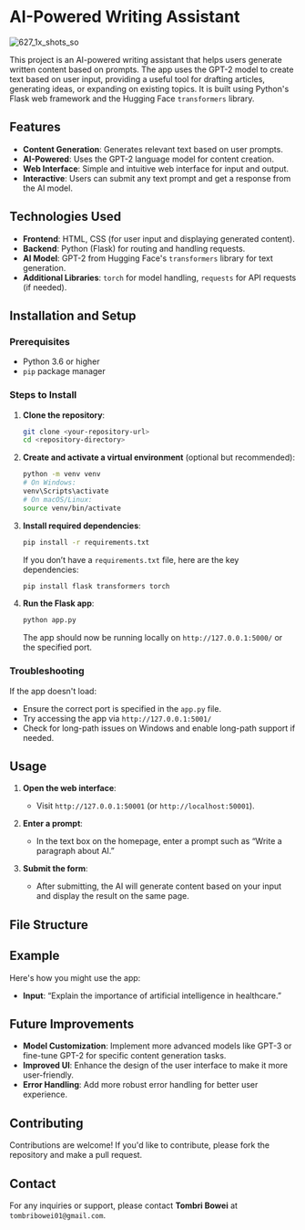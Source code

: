 # AI-Powered Writing Assistant

![627_1x_shots_so](https://github.com/user-attachments/assets/a935a4fb-17ac-4375-8ce2-cfaf10aa1fef)


This project is an AI-powered writing assistant that helps users generate written content based on prompts. The app uses the GPT-2 model to create text based on user input, providing a useful tool for drafting articles, generating ideas, or expanding on existing topics. It is built using Python's Flask web framework and the Hugging Face `transformers` library.

## Features
- **Content Generation**: Generates relevant text based on user prompts.
- **AI-Powered**: Uses the GPT-2 language model for content creation.
- **Web Interface**: Simple and intuitive web interface for input and output.
- **Interactive**: Users can submit any text prompt and get a response from the AI model.

## Technologies Used
- **Frontend**: HTML, CSS (for user input and displaying generated content).
- **Backend**: Python (Flask) for routing and handling requests.
- **AI Model**: GPT-2 from Hugging Face's `transformers` library for text generation.
- **Additional Libraries**: `torch` for model handling, `requests` for API requests (if needed).

## Installation and Setup

### Prerequisites
- Python 3.6 or higher
- `pip` package manager

### Steps to Install
1. **Clone the repository**:
    ```bash
    git clone <your-repository-url>
    cd <repository-directory>
    ```

2. **Create and activate a virtual environment** (optional but recommended):
    ```bash
    python -m venv venv
    # On Windows:
    venv\Scripts\activate
    # On macOS/Linux:
    source venv/bin/activate
    ```

3. **Install required dependencies**:
    ```bash
    pip install -r requirements.txt
    ```

    If you don’t have a `requirements.txt` file, here are the key dependencies:
    ```bash
    pip install flask transformers torch
    ```

4. **Run the Flask app**:
    ```bash
    python app.py
    ```

    The app should now be running locally on `http://127.0.0.1:5000/` or the specified port.

### Troubleshooting
If the app doesn't load:
- Ensure the correct port is specified in the `app.py` file.
- Try accessing the app via `http://127.0.0.1:5001/`
- Check for long-path issues on Windows and enable long-path support if needed.

## Usage
1. **Open the web interface**:
    - Visit `http://127.0.0.1:50001` (or `http://localhost:50001`).
    
2. **Enter a prompt**:
    - In the text box on the homepage, enter a prompt such as “Write a paragraph about AI.”

3. **Submit the form**:
    - After submitting, the AI will generate content based on your input and display the result on the same page.

## File Structure

## Example
Here's how you might use the app:

- **Input**: “Explain the importance of artificial intelligence in healthcare.”

## Future Improvements
- **Model Customization**: Implement more advanced models like GPT-3 or fine-tune GPT-2 for specific content generation tasks.
- **Improved UI**: Enhance the design of the user interface to make it more user-friendly.
- **Error Handling**: Add more robust error handling for better user experience.

## Contributing
Contributions are welcome! If you'd like to contribute, please fork the repository and make a pull request.

## Contact
For any inquiries or support, please contact **Tombri Bowei** at `tombribowei01@gmail.com`.

